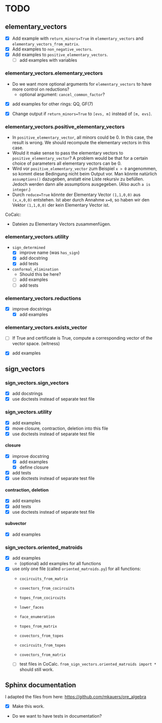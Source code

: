 # TODO

## elementary_vectors

* [x] Add example with `return_minors=True` in `elementary_vectors` and `elementary_vectors_from_matrix`.
* [x] Add examples to `non_negative_vectors`.
* [x] Add examples to `positive_elementary_vectors`.
    * [ ] add examples with variables

### elementary_vectors.elementary_vectors

* Do we want more optional arguments for `elementary_vectors` to have more control on reductions?
    * optional argument: `cancel_common_factor`?
* [x] add examples for other rings: QQ, GF(7)

* [x] Change output if `return_minors=True` to `[evs, m]` instead of `[m, evs]`.


### elementary_vectors.positive_elementary_vectors
* In `positive_elementary_vector`, all minors could be 0.
  In this case, the result is wrong.
  We should recompute the elementary vectors in this case.
* Would it make sense to pass the elementary vectors to `positive_elementary_vector`?
  A problem would be that for a certain choice of parameters all elementary vectors can be 0.
* Wird vor `positive_elementary_vector` zum Beispiel `x > 0` angenommen,
  so kommt diese Bedingung nicht beim Output vor.
  Man könnte natürlich `assumptions()` dazugeben, anstatt eine Liste rekursiv zu befüllen.
  Jedoch werden dann alle assumptions ausgegeben. (Also auch `a is integer`.)
* Durch `reduce=True` könnte der Elementary Vector `(1,1,0,0)` aus `(x,x,0,0)` entstehen.
  Ist aber durch Annahme `x=0`, so haben wir den Vektor `(1,1,0,0)` der kein Elementary Vector ist.

CoCalc:
* Dateien zu Elementary Vectors zusammenfügen.


### elementary_vectors.utility

* `sign_determined`
    * [x] improve name (was `has_sign`)
    * [x] add docstring
    * [x] add tests

* `conformal_elimination`
    * Should this be here?
    * [ ] add examples
    * [ ] add tests

### elementary_vectors.reductions

* [x] improve docstrings
    * [x] add examples

### elementary_vectors.exists_vector

* [ ] If True and certificate is True, compute a corresponding vector of the vector space. (witness)
* [x] add examples


## sign_vectors

### sign_vectors.sign_vectors

* [x] add docstrings
* [x] use doctests instead of separate test file

### sign_vectors.utility

* [x] add examples
* [x] move closure, contraction, deletion into this file
* [x] use doctests instead of separate test file

#### closure

* [x] improve docstring
    * [x] add examples
    * [x] define closure
* [x] add tests
* [x] use doctests instead of separate test file

#### contraction, deletion

* [x] add examples
* [x] add tests
* [x] use doctests instead of separate test file

#### subvector

* [x] add examples

### sign_vectors.oriented_matroids

* [x] add examples
    * (optional) add examples for all functions
* [x] use only one file (called `oriented_matroids.py`) for all functions:
    * `cocircuits_from_matrix`
    * `covectors_from_cocircuits`
    * `topes_from_cocircuits`
    * `lower_faces`
    * `face_enumeration`
    
    * `topes_from_matrix`
    * `covectors_from_topes`
    * `cocircuits_from_topes`
    * `covectors_from_matrix`
    * [ ] test files in CoCalc.
      `from_sign_vectors.oriented_matroids import *` should still work.

## Sphinx documentation

I adapted the files from here: https://github.com/mkauers/ore_algebra

* [x] Make this work.
* Do we want to have tests in documentation?
